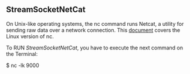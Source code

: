 ## StreamSocketNetCat

On Unix-like operating systems, the nc command runs Netcat, a utility for sending raw data over a network connection.
This [document](https://www.computerhope.com/unix/nc.htm) covers the Linux version of nc.

To RUN _StreamSocketNetCat_, you have to execute the next command on the Terminal:

$ nc -lk 9000


